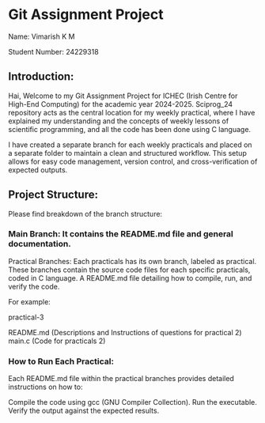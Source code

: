 # Git Assignment Project

Name: Vimarish K M

Student Number: 24229318

## Introduction:

Hai, Welcome to my Git Assignment Project for ICHEC (Irish Centre for High-End Computing) for the academic year 2024-2025. 
Sciprog_24 repository acts as the central location for my weekly practical, where I have explained my understanding and the concepts of weekly lessons of scientific programming, and all the code has been done using C language.

I have created a separate branch for each weekly practicals and placed on a separate folder to maintain a clean and structured workflow. This setup allows for easy code management, version control, and cross-verification of expected outputs.

## Project Structure:

Please find breakdown of the branch structure:

### Main Branch: It contains the README.md file and general documentation.

Practical Branches: Each practicals has its own branch, labeled as practical<number>. 
These branches contain the source code files for each specific practicals, coded in C language.
A README.md file detailing how to compile, run, and verify the code.

For example:

practical-3

README.md (Descriptions and Instructions of questions for practical 2)
main.c (Code for practicals 2)

### How to Run Each Practical:

Each README.md file within the practical branches provides detailed instructions on how to:

Compile the code using gcc (GNU Compiler Collection).
Run the executable.
Verify the output against the expected results.
